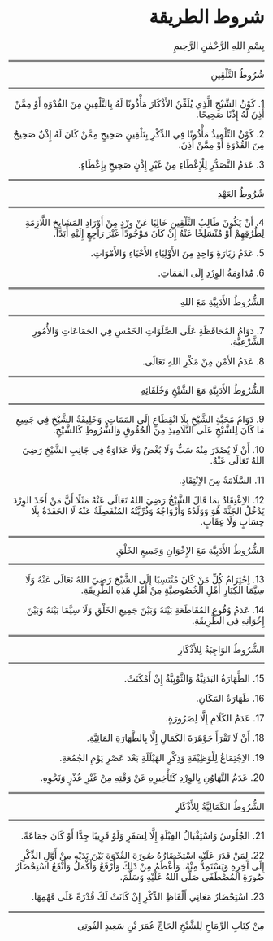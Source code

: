 <div dir="rtl" style="font-size: large">


# شروط الطريقة

<p class="text-center">
    بِسْمِ اللهِ الرَّحْمٰنِ الرَّحِيمِ
</p>
<p class="bort bor text-center" style="">
    شُرُوطُ التَّلْقِينِ
</p>
<p>
    1. كَوْنُ الشَّيْخِ الَّذِي يُلَقِّنُ الأَذْكَارَ مَأْذُونًا لَهُ بِالتَّلْقِينِ مِنَ القُدْوَةِ أَوْ مِمَّنْ أَذِنَ لَهُ
    إِذْنًا صَحِيحًا.
</p>
<p>
    2. كَوْنُ التِّلْمِيذُ مَأْذُونًا فِي الذِّكْرِ بِتَلْقِينٍ صَحِيحٍ مِمَّنْ كَانَ لَهُ إِذْنٌ صَحِيحٌ مِنَ القُدْوَةِ أَوْ
    مِمَّنْ أُذِنَ.
</p>
<p>
    3. عَدَمُ التَّصَدُّرِ لِلْإِعْطَاءِ مِنْ غَيْرِ إِذْنٍ صَحِيحٍ بِإِعْطَاءٍ.
</p>
<p class="bort bor text-center" style="">
    شُرُوطُ العَهْدِ
</p>
<p>
    4. أَنْ يَكُونَ طَالِبُ التَّلْقِينِ خَالِيًا عَنْ وِرْدٍ مِنْ أَوْرَادِ المَشَايِخِ اللَّازِمَةِ لِطُرُقِهِمْ أَوْ مُنْسَلِخًا
    عَنْهُ إِنْ كَانَ مَوْجُودًا غَيْرَ رَاجِعٍ إِلَيْهِ أَبَدًا.
</p>
<p>
    5. عَدَمُ زِيَارَةِ وَاحِدٍ مِنَ الأَوْلِيَاءِ الأَحْيَاءِ وَالأَمْوَاتِ.
</p>
<p>
    6. مُدَاوَمَةُ الوِرْدِ إِلَى المَمَاتِ.
</p>
<p class="bort bor text-center" style="">
    الشُّرُوطُ الأَدَبِيَّةِ مَعَ اللهِ
</p>
<p>
    7. دَوَامُ المُحَافَظَةِ عَلَى الصَّلَوَاتِ الخَمْسِ فِي الجَمَاعَاتِ وَالأُمُورِ الشَّرْعِيَّةِ.
</p>
<p>
    8. عَدَمُ الأَمْنِ مِنْ مَكْرِ اللهِ تَعَالَى.
</p>
<p class="bort bor text-center" style="">
    الشُّرُوطُ الأَدَبِيَّةِ مَعَ الشَّيْخِ وَخُلَفَائِهِ
</p>
<p>
    9. دَوَامُ مَحَبَّةِ الشَّيْخِ بِلَا انْقِطَاعٍ إِلَى المَمَاتِ، وَخَلِيفَةُ الشَّيْخِ فِي جَمِيعِ مَا كَانَ لِلشَّيْخِ عَلَى
    التَّلَامِيذِ مِنَ الحُقُوقِ وَالشُّرُوطِ كَالشَّيْخِ.
</p>
<p>
    10. أَنْ لَا يُصْدَرَ مِنْهُ سَبٌّ وَلَا بُغْضٌ وَلَا عَدَاوَةٌ فِي جَانِبِ الشَّيْخِ رَضِيَ اللهُ تَعَالَى عَنْهُ.
</p>
<p>
    11. السَّلَامَةُ مِنَ الاِنْتِقَادِ.
</p>
<p>
    12. الاِعْتِقَادُ بِمَا قَالَ الشَّيْخُ رَضِيَ اللهُ تَعَالَى عَنْهُ مَثَلًا أَنَّ مَنْ أَخَذَ الوِرْدَ يَدْخُلُ الجَنَّةَ
    هُوَ وَوَلَدُهُ وَأَزْوَاجُهُ وَذُرِّيَّتُهُ المُنْفَصِلَةُ عَنْهُ لَا الحَفَدَةُ بِلَا حِسَابٍ وَلَا عِقَابٍ.
</p>
<p class="bort bor text-center" style="">
    الشُّرُوطُ الأَدَبِيَّةِ مَعَ الإِخْوَانِ وَجَمِيعِ الخَلْقِ
</p>
<p>
    13. اِحْتِرَامُ كُلِّ مَنْ كَانَ مُنْتَسِبًا إِلَى الشَّيْخِ رَضِيَ اللهُ تَعَالَى عَنْهُ وَلَا سِيَّمَا الكِبَارِ أَهْلِ
    الخُصُوصِيَّةٍ مِنْ أَهْلِ هَذِهِ الطَّرِيقَةِ.
</p>
<p>
    14. عَدَمُ وُقُوعِ المُقَاطَعَةِ بَيْنَهُ وَبَيْنَ جَمِيعِ الخَلْقِ وَلَا سِيَّمَا بَيْنَهُ وَبَيْنَ إِخْوَانِهِ فِي الطَّرِيقَةِ.
</p>
<p class="bort bor text-center" style="">
    الشُّرُوطُ الوَاجِبَةُ لِلأَذْكَارِ
</p>
<p>
    15. الطَّهَارَةُ البَدَنِيَّةُ وَالثَّوْبِيَّةُ إِنْ أَمْكَنَتْ.
</p>
<p>
    16. طَهَارَةُ المَكَانِ.
</p>
<p>
    17. عَدَمُ الكَلَامِ إِلَّا لِضَرُورَةٍ.
</p>
<p>
    18. أَنْ لَا تَقْرَأَ جَوْهَرَةَ الكَمَالِ إِلَّا بِالطَّهَارَةِ المَائِيَّةِ.
</p>
<p>
    19. الاِجْتِمَاعُ لِلْوَظِيْفَةِ وَذِكْرِ الهَيْلَلَةِ بَعْدَ عَصْرِ يَوْمِ الجُمُعَةِ.
</p>
<p>
    20. عَدَمُ التَّهَاوُنِ بِالوِرْدِ كَتَأْخِيرِهِ عَنْ وَقْتِهِ مِنْ غَيْرِ عُذْرٍ وَنَحْوِهِ.
</p>
<p class="bort bor text-center" style="">
    الشُّرُوطُ الكَمَالِيَّةُ لِلأَذْكَارِ
</p>
<p>
    21. الجُلُوسُ وَاسْتِقْبَالُ القِبْلَةِ إِلَّا لِسَفَرٍ وَلَوْ قَرِيبًا جِدًّا أَوْ كَانَ جَمَاعَةً.
</p>
<p>
    22. لِمَنْ قَدَرَ عَلَيْهِ اسْتِحْضَارُهُ صُورَةِ القُدْوَةِ بَيْنَ يَدَيْهِ مِنْ أَوَّلِ الذِّكْرِ إِلَى آخِرِهِ وَيَسْتَمِدُّ
    مِنْهُ. وَأَعْظَمُ مِنْ ذَلِكَ وَأَرْفَعُ وَأَكْمَلُ وَأَنْفَعُ اسْتِحْضَارُ صُورَةِ المُصْطَفَى صَلَّى اللهُ
    عَلَيْهِ وَسَلَّمَ.
</p>
<p>
    23. اسْتِحْضَارُ مَعَانِي أَلْفَاظِ الذِّكْرِ إِنْ كَانَتْ لَكَ قُدْرَةً عَلَى فَهْمِهَا.
</p>
<p class="bort text-center">
    مِنْ كِتَابِ الرِّمَاحِ لِلشَّيْخِ الحَاجِّ عُمَرَ بْنِ سَعِيدٍ الفُوتِي
</p>

<style>
    p.bor {
        border-bottom: 3px double;
        padding-bottom: 15px;
    }

    p.bort {
        border-top: 3px double;
        padding-top: 15px;
    }
</style>
</div>
